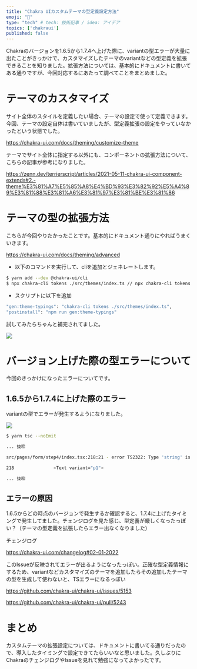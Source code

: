 ```yaml
---
title: "Chakra UIカスタムテーマの型定義設定方法"
emoji: "📝"
type: "tech" # tech: 技術記事 / idea: アイデア
topics: ['chakraui']
published: false
---
```


Chakraのバージョンを1.6.5から1.7.4へ上げた際に、variantの型エラーが大量に出たことがきっかけで、カスタマイズしたテーマのvariantなどの型定義を拡張できることを知りました。拡張方法については、基本的にドキュメントに書いてある通りですが、今回対応するにあたって調べてことをまとめました。

# テーマのカスタマイズ

サイト全体のスタイルを定義したい場合、テーマの設定で使って定義できます。今回、テーマの設定自体は書いていましたが、型定義拡張の設定をやっていなかったという状態でした。

https://chakra-ui.com/docs/theming/customize-theme

テーマでサイト全体に指定する以外にも、コンポーネントの拡張方法について、こちらの記事が参考になりました。

https://zenn.dev/terrierscript/articles/2021-05-11-chakra-ui-component-extends#2.-theme%E3%81%A7%E5%85%A8%E4%BD%93%E3%82%92%E5%A4%89%E3%81%88%E3%81%A6%E3%81%97%E3%81%BE%E3%81%86

# テーマの型の拡張方法

こちらが今回やりたかったことです。基本的にドキュメント通りにやればうまくいきます。

https://chakra-ui.com/docs/theming/advanced

- 以下のコマンドを実行して、cliを追加とジェネレートします。

```bash
$ yarn add --dev @chakra-ui/cli
$ npx chakra-cli tokens ./src/themes/index.ts // npx chakra-cli tokens <path/to/your/theme.(js|ts)>
```

- スクリプトに以下を追加

```bash
"gen:theme-typings": "chakra-cli tokens ./src/themes/index.ts",
"postinstall": "npm run gen:theme-typings"
```

試してみたらちゃんと補完されてました。

![](https://storage.googleapis.com/zenn-user-upload/6e6e8f8a6c53-20220110.png)

# バージョン上げた際の型エラーについて

今回のきっかけになったエラーについてです。

## 1.6.5から1.7.4に上げた際のエラー

variantの型でエラーが発生するようになりました。

![](https://storage.googleapis.com/zenn-user-upload/5071a93b9ff8-20220110.png)

```bash
$ yarn tsc --noEmit

... 抜粋

src/pages/form/step4/index.tsx:218:21 - error TS2322: Type 'string' is not assignable to type 'undefined'.

218               <Text variant="p1">

... 抜粋
```

## エラーの原因

1.6.5からどの時点のバージョンで発生するか確認すると、1.7.4に上げたタイミングで発生してました。チェンジログを見た感じ、型定義が厳しくなったっぽい？（テーマの型定義を拡張したらエラー出なくなりました）

チェンジログ

https://chakra-ui.com/changelog#02-01-2022

このIssueが反映されてエラーが出るようになったっぽい。正確な型定義情報にするため、variantなどカスタマイズのテーマを追加したらその追加したテーマの型を生成して使わないと、TSエラーになるっぽい

https://github.com/chakra-ui/chakra-ui/issues/5153

https://github.com/chakra-ui/chakra-ui/pull/5243


# まとめ

カスタムテーマの拡張設定については、ドキュメントに書いてる通りだったので、導入したタイミングで設定できてたらいいなと思いました。久しぶりにChakraのチェンジログやIssueを見れて勉強になってよかったです。
